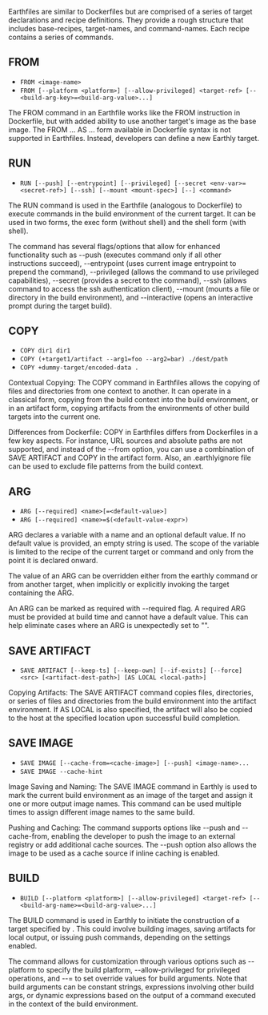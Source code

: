 Earthfiles are similar to Dockerfiles but are comprised of a series of target declarations and recipe definitions. They provide a rough structure that includes base-recipes, target-names, and command-names. Each recipe contains a series of commands.

## FROM

* `FROM <image-name>`
* `FROM [--platform <platform>] [--allow-privileged] <target-ref> [--<build-arg-key>=<build-arg-value>...]`

The FROM command in an Earthfile works like the FROM instruction in Dockerfile, but with added ability to use another target's image as the base image. The FROM ... AS ... form available in Dockerfile syntax is not supported in Earthfiles. Instead, developers can define a new Earthly target.

## RUN

* `RUN [--push] [--entrypoint] [--privileged] [--secret <env-var>=<secret-ref>] [--ssh] [--mount <mount-spec>] [--] <command>`

The RUN command is used in the Earthfile (analogous to Dockerfile) to execute commands in the build environment of the current target. It can be used in two forms, the exec form (without shell) and the shell form (with shell).

The command has several flags/options that allow for enhanced functionality such as --push (executes command only if all other instructions succeed), --entrypoint (uses current image entrypoint to prepend the command), --privileged (allows the command to use privileged capabilities), --secret (provides a secret to the command), --ssh (allows command to access the ssh authentication client), --mount (mounts a file or directory in the build environment), and --interactive (opens an interactive prompt during the target build).

## COPY

* `COPY dir1 dir1`
* `COPY (+target1/artifact --arg1=foo --arg2=bar) ./dest/path`
* `COPY +dummy-target/encoded-data .`

Contextual Copying: The COPY command in Earthfiles allows the copying of files and directories from one context to another. It can operate in a classical form, copying from the build context into the build environment, or in an artifact form, copying artifacts from the environments of other build targets into the current one.

Differences from Dockerfile: COPY in Earthfiles differs from Dockerfiles in a few key aspects. For instance, URL sources and absolute paths are not supported, and instead of the --from option, you can use a combination of SAVE ARTIFACT and COPY in the artifact form. Also, an .earthlyignore file can be used to exclude file patterns from the build context.

## ARG

* `ARG [--required] <name>[=<default-value>]` 
* `ARG [--required] <name>=$(<default-value-expr>)` 

ARG declares a variable with a name and an optional default value. If no default value is provided, an empty string is used. The scope of the variable is limited to the recipe of the current target or command and only from the point it is declared onward.

The value of an ARG can be overridden either from the earthly command or from another target, when implicitly or explicitly invoking the target containing the ARG.

An ARG can be marked as required with --required flag. A required ARG must be provided at build time and cannot have a default value. This can help eliminate cases where an ARG is unexpectedly set to "".

## SAVE ARTIFACT

* `SAVE ARTIFACT [--keep-ts] [--keep-own] [--if-exists] [--force] <src> [<artifact-dest-path>] [AS LOCAL <local-path>]`

Copying Artifacts: The SAVE ARTIFACT command copies files, directories, or series of files and directories from the build environment into the artifact environment. If AS LOCAL is also specified, the artifact will also be copied to the host at the specified location upon successful build completion.

## SAVE IMAGE

* `SAVE IMAGE [--cache-from=<cache-image>] [--push] <image-name>...` 
* `SAVE IMAGE --cache-hint`

Image Saving and Naming: The SAVE IMAGE command in Earthly is used to mark the current build environment as an image of the target and assign it one or more output image names. This command can be used multiple times to assign different image names to the same build.

Pushing and Caching: The command supports options like --push and --cache-from, enabling the developer to push the image to an external registry or add additional cache sources. The --push option also allows the image to be used as a cache source if inline caching is enabled.

## BUILD

* `BUILD [--platform <platform>] [--allow-privileged] <target-ref> [--<build-arg-name>=<build-arg-value>...]`

The BUILD command is used in Earthly to initiate the construction of a target specified by <target-ref>. This could involve building images, saving artifacts for local output, or issuing push commands, depending on the settings enabled.

The command allows for customization through various options such as --platform to specify the build platform, --allow-privileged for privileged operations, and --<build-arg-key>=<build-arg-value> to set override values for build arguments. Note that build arguments can be constant strings, expressions involving other build args, or dynamic expressions based on the output of a command executed in the context of the build environment.